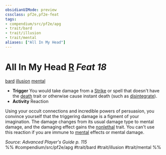 ```yaml
---
obsidianUIMode: preview
cssclass: pf2e,pf2e-feat
tags:
- compendium/src/pf2e/apg
- trait/bard
- trait/illusion
- trait/mental
aliases: ["All In My Head"]
---
```

# All In My Head  [R](chapter-9-playing-the-game.md#Actions "Reaction") *Feat 18*  
[bard](Reference/Rules/Traits/bard.md "Bard Class Trait")  [illusion](illusion.md "Illusion School Trait")  [mental](mental.md "Mental Effect Trait")  

- **Trigger** You would take damage from a [Strike](strike.md) or spell that doesn't have the [death](death.md "Death Effect Trait") trait or otherwise cause instant death (such as [disintegrate](disintegrate.md)).
- **Activity** Reaction

Using your occult connections and incredible powers of persuasion, you convince yourself that the triggering damage is a figment of your imagination. The damage changes from its usual damage type to mental damage, and the damaging effect gains the [nonlethal](nonlethal.md "Nonlethal Weapon Trait") trait. You can't use this reaction if you are immune to [mental](mental.md "Mental Effect Trait") effects or mental damage.

*Source: Advanced Player's Guide p. 115*  
%% #compendium/src/pf2e/apg #trait/bard #trait/illusion #trait/mental %%